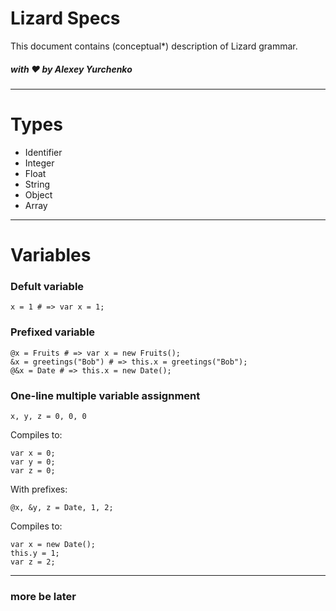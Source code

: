 # Lizard Specs

This document contains (conceptual*) description of Lizard grammar.
##### with ❤ by Alexey Yurchenko

---

# Types

* Identifier
* Integer
* Float
* String
* Object
* Array

---

# Variables

### Defult variable
```
x = 1 # => var x = 1;
``` 

### Prefixed variable
```
@x = Fruits # => var x = new Fruits();
&x = greetings("Bob") # => this.x = greetings("Bob");
@&x = Date # => this.x = new Date();
```

### One-line multiple variable assignment

```
x, y, z = 0, 0, 0
```

Compiles to:

```
var x = 0;
var y = 0;
var z = 0;
```

With prefixes:
```
@x, &y, z = Date, 1, 2;
```

Compiles to:
```
var x = new Date();
this.y = 1;
var z = 2;
```

--- 

### more be later

